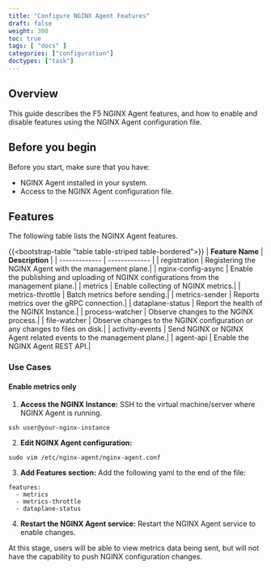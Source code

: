 ```yaml
---
title: "Configure NGINX Agent Features"
draft: false
weight: 300
toc: true
tags: [ "docs" ]
categories: ["configuration"]
doctypes: ["task"]
---
```


## Overview

This guide describes the F5 NGINX Agent features, and how to enable and disable features using the NGINX Agent configuration file.

## Before you begin

Before you start, make sure that you have:

- NGINX Agent installed in your system.
- Access to the NGINX Agent configuration file.


## Features

The following table lists the NGINX Agent features.

{{<bootstrap-table "table table-striped table-bordered">}}
| **Feature Name**      | **Description**      |
| ------------- | ------------- |
| registration | Registering the NGINX Agent with the management plane.|
| nginx-config-async | Enable the publishing and uploading of NGINX configurations from the management plane.|
| metrics | Enable collecting of NGINX metrics.|
| metrics-throttle | Batch metrics before sending.|
| metrics-sender | Reports metrics over the gRPC connection.|
| dataplane-status | Report the health of the NGINX Instance.|
| process-watcher | Observe changes to the NGINX process.|
| file-watcher | Observe changes to the NGINX configuration or any changes to files on disk.|
| activity-events | Send NGINX or NGINX Agent related events to the management plane.|
| agent-api | Enable the NGINX Agent REST API.|


### Use Cases

#### Enable metrics only
1. **Access the NGINX Instance:** SSH to the virtual machine/server where NGINX Agent is running.
```
ssh user@your-nginx-instance
```
2. **Edit NGINX Agent configuration:** 
```
sudo vim /etc/nginx-agent/nginx-agent.conf
```
3. **Add Features section:** Add the following yaml to the end of the file:

```
features:
  - metrics
  - metrics-throttle
  - dataplane-status
``` 

4. **Restart the NGINX Agent service:** Restart the NGINX Agent service to enable changes.

At this stage, users will be able to view metrics data being sent, but will not have the capability to push NGINX configuration changes.

